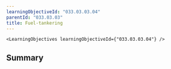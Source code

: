 ```yaml
---
learningObjectiveId: "033.03.03.04"
parentId: "033.03.03"
title: Fuel-tankering
---
```


```tsx eval
<LearningObjectives learningObjectiveId={"033.03.03.04"} />
```

## Summary
